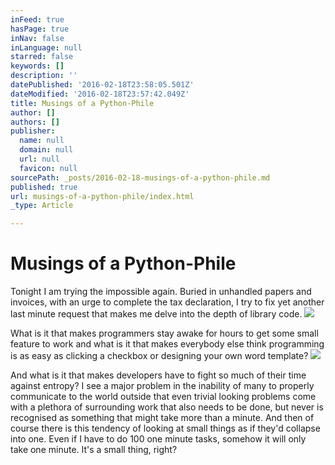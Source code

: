 ```yaml
---
inFeed: true
hasPage: true
inNav: false
inLanguage: null
starred: false
keywords: []
description: ''
datePublished: '2016-02-18T23:58:05.501Z'
dateModified: '2016-02-18T23:57:42.049Z'
title: Musings of a Python-Phile
author: []
authors: []
publisher:
  name: null
  domain: null
  url: null
  favicon: null
sourcePath: _posts/2016-02-18-musings-of-a-python-phile.md
published: true
url: musings-of-a-python-phile/index.html
_type: Article

---
```

# Musings of a Python-Phile

Tonight I am trying the impossible again. Buried in unhandled papers and invoices, with an urge to complete the tax declaration, I try to fix yet another last minute request that makes me delve into the depth of library code. ![](https://the-grid-user-content.s3-us-west-2.amazonaws.com/65fc2efa-43b7-4016-be21-739fc0c079f3.jpg)

What is it that makes programmers stay awake for hours to get some small feature to work and what is it that makes everybody else think programming is as easy as clicking a checkbox or designing your own word template?
![](https://the-grid-user-content.s3-us-west-2.amazonaws.com/b54ad5b2-3fcb-4da0-a1d7-3c839ff570ac.jpg)

And what is it that makes developers have to fight so much of their time against entropy? I see a major problem in the inability of many to properly communicate to the world outside that even trivial looking problems come with a plethora of surrounding work that also needs to be done, but never is recognised as something that might take more than a minute. And then of course there is this tendency of looking at small things as if they'd collapse into one. Even if I have to do 100 one minute tasks, somehow it will only take one minute. It's a small thing, right?